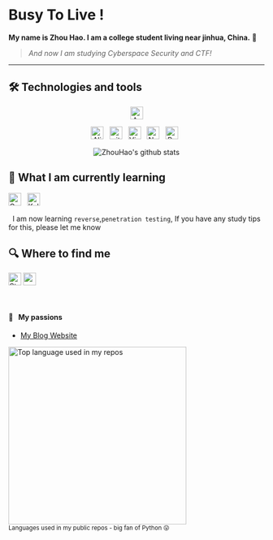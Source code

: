 # Busy To Live ! 

**My name is Zhou Hao. I am a college student living near jinhua, China.</font>** 🥐

> *And now I am studying Cyberspace Security and CTF!*




---
## 🛠  Technologies and tools
<a name="learning-now"></a>
<div align="center">


[<img src="https://img.shields.io/badge/Arch Linux-282C34?logo=Arch Linux" alt="Arch logo" title="Arch Linux" height="25" />](https://www.zhouhaobusy.com/articles/67)

[<img src="https://img.shields.io/badge/Alibaba Cloud-282C34?logo=Alibaba Cloud&logoColor=3DDC84" alt="Alibaba Cloud logo" title="Alibaba Cloud" height="25" />](https://www.zhouhaobusy.com/articles/95)
&nbsp;
[<img src="https://img.shields.io/badge/Git-282C34?logo=git&logoColor=F05032" alt="git logo" title="git" height="25" />](https://www.zhouhaobusy.com/articles/98)
&nbsp;
[<img src="https://img.shields.io/badge/VS%20Code-282C34?logo=visual-studio-code&logoColor=007ACC" alt="Visual Studio Code logo" title="Visual Studio Code" height="25" />](https://code.visualstudio.com/learn)
&nbsp;
[<img src="https://img.shields.io/badge/NeoVim-282C34?logo=NeoVim&logoColor=F05032" alt="Neovim logo" title="Neovim" height="25" />](https://www.zhouhaobusy.com/articles/57)
&nbsp;
[<img src="https://img.shields.io/badge/Python-282C34?logo=Python&logoColor" alt="Python logo" title="python" height="25" />](https://www.zhouhaobusy.com/articles/64)
&nbsp;

![ZhouHao's github stats](https://github-readme-stats.vercel.app/api?username=zhouhaobusy&show_icons=true&theme=synthwave&hide=stars)

</div>

<a name="learning-next"></a>

## 📖  What I am currently learning 

[<img src="https://img.shields.io/badge/Go-282C34?logo=Go&logoColor=FFCA28" alt="Go logo" title="Go" height="25" />](https://www.zhouhaobusy.com/articles/93)
&nbsp;
[<img src="https://img.shields.io/badge/Kali-282C34?logo=Kali Linux&logoColor=blue" alt="Kali Linux logo" title="Kali Linux" height="25" />](https://www.zhouhaobusy.com/articles/79)

&nbsp;
I am now learning `reverse`,`penetration testing`,
If you have any study tips for this, please let me know



## 🔍  Where to find me

[<img src="https://img.shields.io/badge/Stack%20Overflow-282C34?logo=stackoverflow&logoColor=FE7A16" alt="Stack Overflow logo" title="Stack Overflow" height="25" />](https://stackoverflow.com/users/16673382/hao-zhou)
[<img src="https://img.shields.io/twitter/url?label=MyWebsite&logo=Iconify&url=https%3A%2F%2Fwww.zhouhaobusy.com" alt="mywebsite" title="zhouhaobusy" height="25" />](https://www.zhouhaobusy.com)


&nbsp;
 



#### 🧡 &nbsp;&nbsp;My passions

* [My Blog Website](https://www.zhouhaobusy.com) 

<div align="left">
  <img width="350" src="https://github-readme-stats.vercel.app/api/top-langs/?username=zhouhaobusy&layout=compact&hide_title=1&card_width=300" alt="Top language used in my repos"/>
  <br/>
  <small>Languages used in my public repos - big fan of Python 😛</small>
  <br/>
  <br/>
</div>




[tech_tools_anchor]: #bonjour--
[learning_now_anchor]: #learning-now
[learning_next_anchor]: #learning-next

